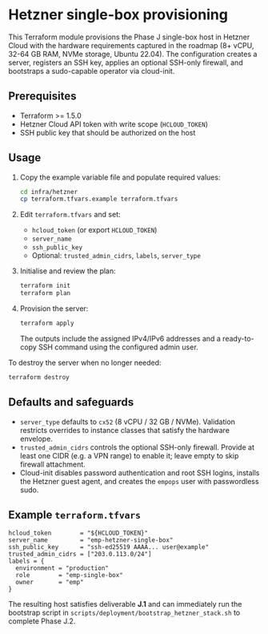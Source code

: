 # Hetzner single-box provisioning

This Terraform module provisions the Phase J single-box host in Hetzner Cloud
with the hardware requirements captured in the roadmap (8+ vCPU, 32-64 GB RAM,
NVMe storage, Ubuntu 22.04). The configuration creates a server, registers an
SSH key, applies an optional SSH-only firewall, and bootstraps a sudo-capable
operator via cloud-init.

## Prerequisites

- Terraform >= 1.5.0
- Hetzner Cloud API token with write scope (`HCLOUD_TOKEN`)
- SSH public key that should be authorized on the host

## Usage

1. Copy the example variable file and populate required values:

   ```bash
   cd infra/hetzner
   cp terraform.tfvars.example terraform.tfvars
   ```

2. Edit `terraform.tfvars` and set:

   - `hcloud_token` (or export `HCLOUD_TOKEN`)
   - `server_name`
   - `ssh_public_key`
   - Optional: `trusted_admin_cidrs`, `labels`, `server_type`

3. Initialise and review the plan:

   ```bash
   terraform init
   terraform plan
   ```

4. Provision the server:

   ```bash
   terraform apply
   ```

   The outputs include the assigned IPv4/IPv6 addresses and a ready-to-copy SSH
   command using the configured admin user.

To destroy the server when no longer needed:

```bash
terraform destroy
```

## Defaults and safeguards

- `server_type` defaults to `cx52` (8 vCPU / 32 GB / NVMe). Validation restricts
  overrides to instance classes that satisfy the hardware envelope.
- `trusted_admin_cidrs` controls the optional SSH-only firewall. Provide at
  least one CIDR (e.g. a VPN range) to enable it; leave empty to skip firewall
  attachment.
- Cloud-init disables password authentication and root SSH logins, installs the
  Hetzner guest agent, and creates the `empops` user with passwordless sudo.

## Example `terraform.tfvars`

```hcl
hcloud_token        = "${HCLOUD_TOKEN}"
server_name         = "emp-hetzner-single-box"
ssh_public_key      = "ssh-ed25519 AAAA... user@example"
trusted_admin_cidrs = ["203.0.113.0/24"]
labels = {
  environment = "production"
  role        = "emp-single-box"
  owner       = "emp"
}
```

The resulting host satisfies deliverable **J.1** and can immediately run the
bootstrap script in `scripts/deployment/bootstrap_hetzner_stack.sh` to complete
Phase J.2.

